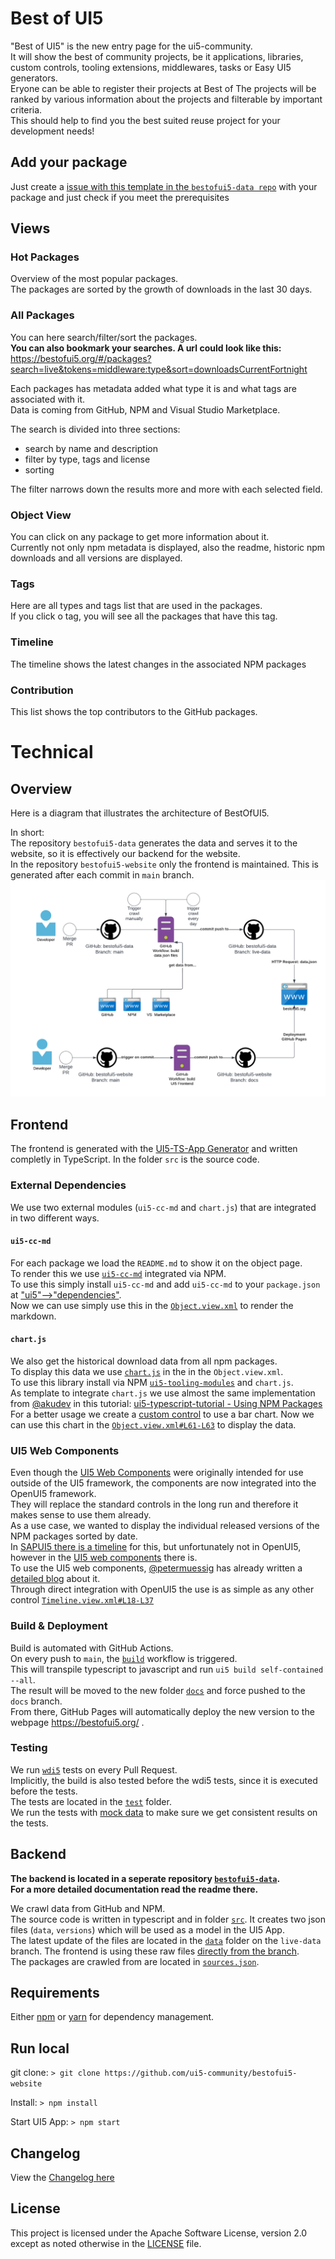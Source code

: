 # Best of UI5

"Best of UI5" is the new entry page for the ui5-community.  
It will show the best of community projects, be it applications, libraries, custom controls, tooling extensions, middlewares, tasks or Easy UI5 generators.  
Eryone can be able to register their projects at Best of 
The projects will be ranked by various information about the projects and filterable by important criteria.  
This should help to find you the best suited reuse project for your development needs!

## Add your package

Just create a [issue with this template in the `bestofui5-data repo`](https://github.com/ui5-community/bestofui5-data/issues/new?assignees=marianfoo&labels=new%20package&template=new_package.md&title=Add%20new%20Package:) with your package and just check if you meet the prerequisites

## Views

### Hot Packages

Overview of the most popular packages.  
The packages are sorted by the growth of downloads in the last 30 days.

### All Packages

You can here search/filter/sort the packages.  
**You can also bookmark your searches. A url could look like this:**  
https://bestofui5.org/#/packages?search=live&tokens=middleware:type&sort=downloadsCurrentFortnight

Each packages has metadata added what type it is and what tags are associated with it.  
Data is coming from GitHub, NPM and Visual Studio Marketplace.

The search is divided into three sections:

- search by name and description
- filter by type, tags and license
- sorting

The filter narrows down the results more and more with each selected field.

### Object View

You can click on any package to get more information about it.  
Currently not only npm metadata is displayed, also the readme, historic npm downloads and all versions are displayed.

### Tags

Here are all types and tags list that are used in the packages.  
If you click o tag, you will see all the packages that have this tag.

### Timeline

The timeline shows the latest changes in the associated NPM packages

### Contribution

This list shows the top contributors to the GitHub packages.

# Technical

## Overview

Here is a diagram that illustrates the architecture of BestOfUI5.  

In short:  
The repository `bestofui5-data` generates the data and serves it to the website, so it is effectively our backend for the website.  
In the repository `bestofui5-website` only the frontend is maintained. This is generated after each commit in `main` branch.  
![Best Of UI5 Diagramm](img/BestOfUI5_Architecture.png)

## Frontend

The frontend is generated with the [UI5-TS-App Generator](https://github.com/ui5-community/generator-ui5-ts-app) and written completly in TypeScript.
In the folder `src` is the source code.

### External Dependencies

We use two external modules (`ui5-cc-md` and `chart.js`) that are integrated in two different ways.

#### `ui5-cc-md`

For each package we load the `README.md` to show it on the object page.  
To render this we use [`ui5-cc-md`](https://github.com/ui5-community/ui5-cc-md) integrated via NPM.  
To use this simply install `ui5-cc-md` and add `ui5-cc-md` to your `package.json` at ["ui5"-->"dependencies"](https://github.com/ui5-community/bestofui5-website/blob/5a33b4b710d8143f1d07195bba9ca28696871995/package.json#L77-L82).  
Now we can use simply use this in the [`Object.view.xml`](https://github.com/ui5-community/bestofui5-website/blob/5a33b4b710d8143f1d07195bba9ca28696871995/src/view/Object.view.xml#L94) to render the markdown.

#### `chart.js`

We also get the historical download data from all npm packages.  
To display this data we use [`chart.js`](https://www.npmjs.com/package/chart.js) in the in the `Object.view.xml`.  
To use this library install via NPM [`ui5-tooling-modules`](https://www.npmjs.com/package/ui5-tooling-modules) and `chart.js`.  
As template to integrate `chart.js` we use almost the same implementation from [@akudev](https://github.com/akudev) in this tutorial:
[ui5-typescript-tutorial - Using NPM Packages](https://github.com/SAP-samples/ui5-typescript-tutorial/tree/main/exercises/ex8)  
For a better usage we create a [custom control](https://github.com/ui5-community/bestofui5-website/blob/main/src/control/BarChart.ts) to use a bar chart.
Now we can use this chart in the [`Object.view.xml#L61-L63`](https://github.com/ui5-community/bestofui5-website/blob/5a33b4b710d8143f1d07195bba9ca28696871995/src/view/Object.view.xml#L83-L85) to display the data.

### UI5 Web Components

Even though the [UI5 Web Components](https://sap.github.io/ui5-webcomponents/) were originally intended for use outside of the UI5 framework, the components are now integrated into the OpenUI5 framework.  
They will replace the standard controls in the long run and therefore it makes sense to use them already.  
As a use case, we wanted to display the individual released versions of the NPM packages sorted by date.  
In [SAPUI5 there is a timeline](https://ui5.sap.com/#/api/sap.suite.ui.commons.Timeline) for this, but unfortunately not in OpenUI5, however in the [UI5 web components](https://sap.github.io/ui5-webcomponents/playground/components/Timeline/) there is.  
To use the UI5 web components, [@petermuessig](https://github.com/petermuessig) has already written a [detailed blog](https://blogs.sap.com/2022/03/10/ui5-web-components-enablement-for-openui5-sapui5/) about it.  
Through direct integration with OpenUI5 the use is as simple as any other control [`Timeline.view.xml#L18-L37`](https://github.com/ui5-community/bestofui5-website/blob/5a33b4b710d8143f1d07195bba9ca28696871995/src/view/Timeline.view.xml#L18-L37)

### Build & Deployment

Build is automated with GitHub Actions.  
On every push to `main`, the [`build`](https://github.com/ui5-community/bestofui5-website/blob/main/.github/workflows/build.yml) workflow is triggered.  
This will transpile typescript to javascript and run `ui5 build self-contained --all`.  
The result will be moved to the new folder [`docs`](https://github.com/ui5-community/bestofui5-website/tree/docs) and force pushed to the `docs` branch.  
From there, GitHub Pages will automatically deploy the new version to the webpage <https://bestofui5.org/> .

### Testing

We run [`wdi5`](https://github.com/js-soft/wdi5) tests on every Pull Request.  
Implicitly, the build is also tested before the wdi5 tests, since it is executed before the tests.  
The tests are located in the [`test`](https://github.com/ui5-community/bestofui5-website/tree/main/src/test) folder.  
We run the tests with [mock data](https://github.com/ui5-community/bestofui5-website/tree/main/src/localService) to make sure we get consistent results on the tests.

## Backend

**The backend is located in a seperate repository [`bestofui5-data`](https://github.com/ui5-community/bestofui5-data#readme).**  
**For a more detailed documentation read the readme there.**

We crawl data from GitHub and NPM.  
The source code is written in typescript and in folder [`src`](https://github.com/ui5-community/bestofui5-data/tree/main/src).
It creates two json files (`data`, `versions`) which will be used as a model in the UI5 App.  
The latest update of the files are located in the [`data`](https://github.com/ui5-community/bestofui5-data/tree/live-data/data) folder on the `live-data` branch. 
The frontend is using these raw files [directly from the branch](https://github.com/ui5-community/bestofui5-website/blob/5a33b4b710d8143f1d07195bba9ca28696871995/src/manifest.json#L17-L27).  
The packages are crawled from are located in [`sources.json`](https://github.com/ui5-community/bestofui5-data/blob/main/sources.json).

## Requirements

Either [npm](https://www.npmjs.com/) or [yarn](https://yarnpkg.com/) for dependency management.

## Run local

git clone:
`> git clone https://github.com/ui5-community/bestofui5-website`

Install:
`> npm install`

Start UI5 App:
`> npm start`

## Changelog

View the [Changelog here](CHANGELOG.md)

## License

This project is licensed under the Apache Software License, version 2.0 except as noted otherwise in the [LICENSE](LICENSE) file.
